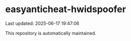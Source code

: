 # easyanticheat-hwidspoofer

Last updated: 2025-06-17 19:47:06

This repository is automatically maintained.
